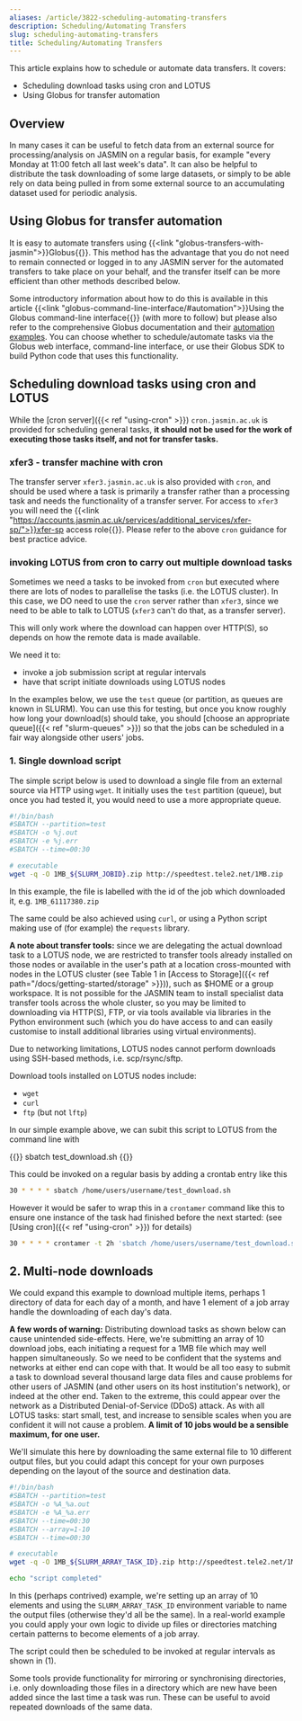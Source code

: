 ```yaml
---
aliases: /article/3822-scheduling-automating-transfers
description: Scheduling/Automating Transfers
slug: scheduling-automating-transfers
title: Scheduling/Automating Transfers
---
```


This article explains how to schedule or automate data transfers. It covers:

- Scheduling download tasks using cron and LOTUS
- Using Globus for transfer automation

## Overview

In many cases it can be useful to fetch data from an external source for
processing/analysis on JASMIN on a regular basis, for example "every Monday at
11:00 fetch all last week's data". It can also be helpful to distribute the
task downloading of some large datasets, or simply to be able rely on data
being pulled in from some external source to an accumulating dataset used for
periodic analysis.

## Using Globus for transfer automation

It is easy to automate transfers using {{<link "globus-transfers-with-jasmin">}}Globus{{</link>}}. This method has the advantage that you 
do not need to remain connected or logged in to any JASMIN server for the automated transfers
to take place on your behalf, and the transfer itself can be more efficient than other methods described below.

Some introductory information about how to do this is available in this article
{{<link "globus-command-line-interface/#automation">}}Using the Globus command-line interface{{</link>}}
(with more to follow)
but please also refer to the comprehensive Globus documentation and their 
[automation examples](https://github.com/globus/automation-examples). You can choose whether 
to schedule/automate tasks via the Globus web interface, command-line interface, or use their Globus SDK to build
Python code that uses this functionality.

## Scheduling download tasks using cron and LOTUS

While the [cron server]({{< ref "using-cron" >}}) `cron.jasmin.ac.uk` is provided for scheduling
general tasks, **it should not be used for the work of executing those tasks itself, and not for transfer tasks.**

### xfer3 - transfer machine with cron

The transfer server `xfer3.jasmin.ac.uk` is also provided with `cron`, and should be used where 
a task is primarily a transfer rather than a processing task and needs the functionality
of a transfer server. For access to `xfer3` you will need the 
{{<link "https://accounts.jasmin.ac.uk/services/additional_services/xfer-sp/">}}xfer-sp access role{{</link>}}.
Please refer to the above `cron` guidance for best practice advice.

### invoking LOTUS from cron to carry out multiple download tasks

Sometimes we need a tasks to be invoked from `cron` but executed where there
are lots of nodes to parallelise the tasks (i.e. the LOTUS cluster). In this case, we DO need to use the `cron`
server rather than `xfer3`, since we need to be able to talk to LOTUS (`xfer3` can't do that, as a transfer server).

This will only work where the download can happen over HTTP(S), so depends on how the remote data is made available.

We need it to:

- invoke a job submission script at regular intervals
- have that script initiate downloads using LOTUS nodes

In the examples below, we use the `test` queue (or partition, as queues are
known in SLURM). You can use this for testing, but once you know roughly how
long your download(s) should take, you should [choose an appropriate
queue]({{< ref "slurm-queues" >}}) so that the jobs can be scheduled in a fair
way alongside other users' jobs.

### 1\. Single download script

The simple script below is used to download a single file from an external
source via HTTP using `wget`. It initially uses the `test` partition (queue), but 
once you had tested it, you would need to use a more appropriate queue.

```bash
#!/bin/bash 
#SBATCH --partition=test
#SBATCH -o %j.out 
#SBATCH -e %j.err
#SBATCH --time=00:30

# executable 
wget -q -O 1MB_${SLURM_JOBID}.zip http://speedtest.tele2.net/1MB.zip
```  

In this example, the file is labelled with the id of the job which downloaded
it, e.g. `1MB_61117380.zip`

The same could be also achieved using `curl`, or using a Python script making
use of (for example) the `requests` library.

**A note about transfer tools:** since we are delegating the actual download
task to a LOTUS node, we are restricted to transfer tools already installed on
those nodes or available in the user's path at a location cross-mounted with
nodes in the LOTUS cluster (see Table 1 in [Access to Storage]({{< ref path="/docs/getting-started/storage" >}})), such as $HOME or a group workspace. It is not possible for
the JASMIN team to install specialist data transfer tools across the whole
cluster, so you may be limited to downloading via HTTP(S), FTP, or via tools
available via libraries in the Python environment such (which you do have
access to and can easily customise to install additional libraries using
virtual environments).

Due to networking limitations, LOTUS nodes cannot perform downloads using SSH-based methods, i.e. scp/rsync/sftp.

Download tools installed on LOTUS nodes include:

  * `wget`
  * `curl`
  * `ftp` (but not `lftp`)

In our simple example above, we can subit this script to LOTUS from the
command line with

{{<command>}}
sbatch test_download.sh
{{</command>}}

This could be invoked on a regular basis by adding a crontab entry like this

```bash
30 * * * * sbatch /home/users/username/test_download.sh
```

However it would be safer to wrap this in a `crontamer` command like this to
ensure one instance of the task had finished before the next started: (see
[Using cron]({{< ref "using-cron" >}}) for details)

```bash
30 * * * * crontamer -t 2h 'sbatch /home/users/username/test_download.sh'
```

## 2\. Multi-node downloads

We could expand this example to download multiple items, perhaps 1 directory
of data for each day of a month, and have 1 element of a job array handle the
downloading of each day's data.

**A few words of warning:** Distributing download tasks as shown below can
cause unintended side-effects. Here, we're submitting an array of 10 download
jobs, each initiating a request for a 1MB file which may well happen
simultaneously. So we need to be confident that the systems and networks at
either end can cope with that. It would be all too easy to submit a task to
download several thousand large data files and cause problems for other users
of JASMIN (and other users on its host institution's network), or indeed at
the other end. Taken to the extreme, this could appear over the network as a
Distributed Denial-of-Service (DDoS) attack. As with all LOTUS tasks: start
small, test, and increase to sensible scales when you are confident it will
not cause a problem. **A limit of 10 jobs would be a sensible maximum, for one
user.**

We'll simulate this here by downloading the same external file to 10 different
output files, but you could adapt this concept for your own purposes depending
on the layout of the source and destination data.

```bash
#!/bin/bash 
#SBATCH --partition=test
#SBATCH -o %A_%a.out
#SBATCH -e %A_%a.err
#SBATCH --time=00:30
#SBATCH --array=1-10
#SBATCH --time=00:30

# executable 
wget -q -O 1MB_${SLURM_ARRAY_TASK_ID}.zip http://speedtest.tele2.net/1MB.zip

echo "script completed"
```

In this (perhaps contrived) example, we're setting up an array of 10 elements
and using the `SLURM_ARRAY_TASK_ID` environment variable to name the output
files (otherwise they'd all be the same). In a real-world example you could
apply your own logic to divide up files or directories matching certain
patterns to become elements of a job array.

The script could then be scheduled to be invoked at regular intervals as shown
in (1).

Some tools provide functionality for mirroring or synchronising directories,
i.e. only downloading those files in a directory which are new have been added
since the last time a task was run. These can be useful to avoid repeated
downloads of the same data.
